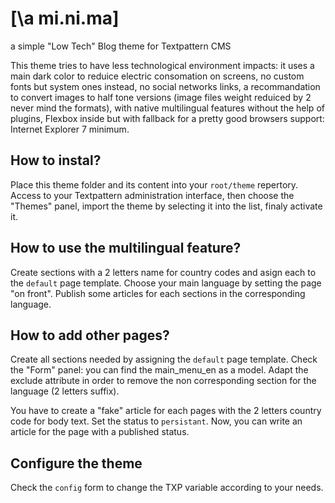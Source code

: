 # [\a mi.ni.ma\]
a simple "Low Tech" Blog theme for Textpattern CMS

This theme tries to have less technological environment impacts: it uses a main dark color to reduice electric consomation on screens, no custom fonts but system ones instead, no social networks links, a recommandation to convert images to half tone versions (image files weight reduiced by 2 never mind the formats), with native multilingual features without the help of plugins, Flexbox inside but with fallback for a pretty good browsers support: Internet Explorer 7 minimum.

## How to instal?

Place this theme folder and its content into your `root/theme` repertory. Access to your Textpattern administration interface, then choose the "Themes" panel, import the theme by selecting it into the list, finaly activate it.

## How to use the multilingual feature?

Create sections with a 2 letters name for country codes and asign each to the `default` page template. Choose your main language by setting the page "on front". Publish some articles for each sections in the corresponding language.

## How to add other pages?

Create all sections needed by assigning the `default` page template. Check the "Form" panel: you can find the main_menu_en as a model. Adapt the exclude attribute in order to remove the non corresponding section for the language (2 letters suffix).

You have to create a "fake" article for each pages with the 2 letters country code for body text. Set the status to `persistant`. Now, you can write an article for the page with a published status.

## Configure the theme

Check the `config` form to change the TXP variable according to your needs.
